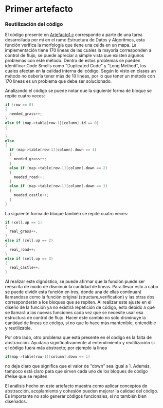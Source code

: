 # Primer artefacto
### Reutilización del código

El código presente en [Artefacto1.c](https://github.com/dagalemiri/diseno-detallado-de-software/blob/master/artefactos/Primer%20artefacto/Artefacto1.c) corresponde a parte de una tarea desarrollada por mi en el ramo Estructura de Datos y Algoritmos, esta función verifica la morfología que tiene una celda en un mapa. La implementación tiene 170 lineas de las cuales la mayoría corresponden a control de flujo, se puede apreciar a simple vista que existen algunos problemas con este método. Dentro de estos problemas se pueden identificar Code Smells como "Duplicated Code" y "Long Method", los cuales afectan en la calidad interna del código. Según lo visto en clases un método no debería tener más de 10 lineas, por lo que tener un método con 170 lineas es un problema que debe ser solucionado.


Analizando el código se puede notar que la siguiente forma de bloque se repite cuatro veces:

```C
if (row == 0)
{
  needed_grass++;
}
else if (map->table[row-1][column].id == 0)
{

}
else
{
  if (map->table[row-1][column].down == 1)
  {
    needed_grass++;
  }
  else if (map->table[row-1][column].down == 2)
  {
    needed_road++;
  }
  else if (map->table[row-1][column].down == 3)
  {
    needed_castle++;
  }
}
```

La siguiente forma de bloque también se repite cuatro veces:

```C
if (cell.up == 1)
{
  real_grass++;
}
else if (cell.up == 2)
{
  real_road++;
}
else if (cell.up == 3)
{
  real_castle++;
}
```

Al realizar este dignóstico, se puede afirmar que la función puede ser reescrita de modo de disminuir la cantidad de lineas. Para llevar esto a cabo se puede dividir esta función en tres, donde una de ellas continuará llamandose como la función original (structure_verification) y las otras dos corresponderán a los bloques que se repiten. Al realizar este ajuste en el diseño de la función ya no existirá repetición de código, esto debido a que se llamará a las nuevas funciones cada vez que se necesite usar esa estructura de control de flujo. Hacer este cambio no solo disminuye la cantidad de lineas de código, si no que lo hace más mantenible, entendible y reutilizable.

Por otro lado, otro problema que está presente en el código es la falta de abstracción. Ayudaría significativamente al entendimiento y reutilización si el código fuera más abstracto; por ejemplo la linea
```c
if(map->table[row-1][column].down == 1)
```
no deja claro que significa que el valor de "down" sea igual a 1. Además, tampoco está claro para que sirven cada uno de los bloques de código if/else que se repiten.

El análisis hecho en este artefacto muestra como aplicar conceptos de abstracción, acoplamiento y cohesión pueden mejorar la calidad del código. Es importante no solo generar códigos funcionales, si no también bien diseñados.
